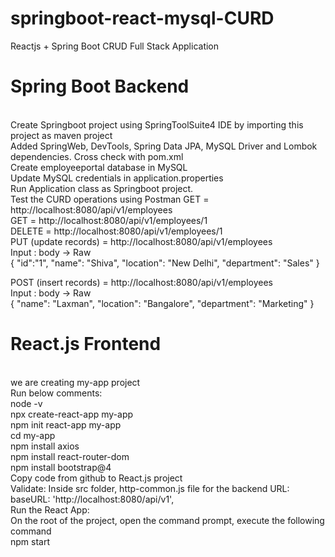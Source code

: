 # springboot-react-mysql-CURD


<HTML>
Reactjs + Spring Boot CRUD Full Stack Application
<br>
<h1> Spring Boot Backend </h1>
<br>
Create Springboot project using SpringToolSuite4 IDE by importing this project as maven project
<br>
Added SpringWeb, DevTools, Spring Data JPA, MySQL Driver and Lombok dependencies. Cross check with pom.xml
<br>
Create employeeportal database in MySQL
<br>
Update MySQL credentials in application.properties
<br>
Run Application class as Springboot project.
<br>
Test the CURD operations using Postman
GET = http://localhost:8080/api/v1/employees
<br>
GET = http://localhost:8080/api/v1/employees/1
<br>
DELETE = http://localhost:8080/api/v1/employees/1
<br>
PUT (update records) = http://localhost:8080/api/v1/employees
<br>
Input : body -> Raw
<br>
{
        "id":"1",
        "name": "Shiva",
        "location": "New Delhi",
        "department": "Sales"
}

POST (insert records) = http://localhost:8080/api/v1/employees
<br>
Input : body -> Raw
<br>
{
        "name": "Laxman",
        "location": "Bangalore",
        "department": "Marketing"
}
<br>
<h1> React.js Frontend </h1>
<br> 
we are creating my-app project
<br>
Run below comments:
<br>
node -v
<br>
npx create-react-app my-app
<br>
npm init react-app my-app
<br>
cd my-app
<br>
npm install axios
<br>
npm install react-router-dom
<br>
npm install bootstrap@4
<br>
Copy code from github to React.js project
<br>
Validate: Inside src folder, http-common.js file for the backend URL:  
<br>
baseURL: 'http://localhost:8080/api/v1',
<br>
Run the React App:
<br>
On the root of the project, open the command prompt, execute the following command
<br>
npm start
<br>
</html>
